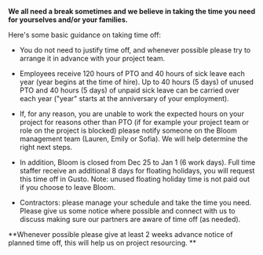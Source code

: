 **We all need a break sometimes and we believe in taking the time you need for yourselves and/or your families.** 

Here's some basic guidance on taking time off: 

-  You do not need to justify time off, and whenever possible please try to arrange it in advance with your project team. 

-  Employees receive 120 hours of PTO and 40 hours of sick leave each year (year begins at the time of hire). Up to 40 hours (5 days) of unused PTO and 40 hours (5 days) of unpaid sick leave can be carried over each year ("year" starts at the anniversary of your employment).

-  If, for any reason, you are unable to work the expected hours on your project for reasons other than PTO (if for example your project team or role on the project is blocked) please notify someone on the Bloom management team (Lauren, Emily or Sofia). We will help determine the right next steps.

-  In addition, Bloom is closed from Dec 25 to Jan 1 (6 work days). Full time staffer receive an additional 8 days for floating holidays, you will request this time off in Gusto. Note: unused floating holiday time is not paid out if you choose to leave Bloom. 

- Contractors: please manage your schedule and take the time you need. Please give us some notice where possible and connect with us to discuss making sure our partners are aware of time off (as needed). 

**Whenever possible please give at least 2 weeks advance notice of planned time off, this will help us on project resourcing. **
